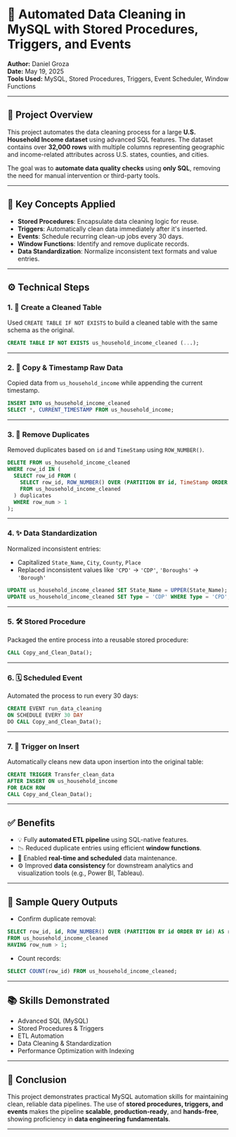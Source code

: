
# 🧼 Automated Data Cleaning in MySQL with Stored Procedures, Triggers, and Events

**Author:** Daniel Groza  
**Date:** May 19, 2025  
**Tools Used:** MySQL, Stored Procedures, Triggers, Event Scheduler, Window Functions  

---

## 📌 Project Overview

This project automates the data cleaning process for a large **U.S. Household Income dataset** using advanced SQL features. The dataset contains over **32,000 rows** with multiple columns representing geographic and income-related attributes across U.S. states, counties, and cities.

The goal was to **automate data quality checks** using **only SQL**, removing the need for manual intervention or third-party tools.

---

## 🧠 Key Concepts Applied

- **Stored Procedures**: Encapsulate data cleaning logic for reuse.
- **Triggers**: Automatically clean data immediately after it's inserted.
- **Events**: Schedule recurring clean-up jobs every 30 days.
- **Window Functions**: Identify and remove duplicate records.
- **Data Standardization**: Normalize inconsistent text formats and value entries.

---

## ⚙️ Technical Steps

### 1. 🔄 Create a Cleaned Table
Used `CREATE TABLE IF NOT EXISTS` to build a cleaned table with the same schema as the original.

```sql
CREATE TABLE IF NOT EXISTS us_household_income_cleaned (...);
```

---

### 2. 🧪 Copy & Timestamp Raw Data
Copied data from `us_household_income` while appending the current timestamp.

```sql
INSERT INTO us_household_income_cleaned
SELECT *, CURRENT_TIMESTAMP FROM us_household_income;
```

---

### 3. 🚫 Remove Duplicates
Removed duplicates based on `id` and `TimeStamp` using `ROW_NUMBER()`.

```sql
DELETE FROM us_household_income_cleaned
WHERE row_id IN (
  SELECT row_id FROM (
    SELECT row_id, ROW_NUMBER() OVER (PARTITION BY id, TimeStamp ORDER BY id) AS row_num
    FROM us_household_income_cleaned
  ) duplicates
  WHERE row_num > 1
);
```

---

### 4. ✨ Data Standardization
Normalized inconsistent entries:

- Capitalized `State_Name`, `City`, `County`, `Place`
- Replaced inconsistent values like `'CPD'` → `'CDP'`, `'Boroughs'` → `'Borough'`

```sql
UPDATE us_household_income_cleaned SET State_Name = UPPER(State_Name);
UPDATE us_household_income_cleaned SET Type = 'CDP' WHERE Type = 'CPD';
```

---

### 5. 🛠 Stored Procedure
Packaged the entire process into a reusable stored procedure:

```sql
CALL Copy_and_Clean_Data();
```

---

### 6. 🗓 Scheduled Event
Automated the process to run every 30 days:

```sql
CREATE EVENT run_data_cleaning
ON SCHEDULE EVERY 30 DAY
DO CALL Copy_and_Clean_Data();
```

---

### 7. 🧲 Trigger on Insert
Automatically cleans new data upon insertion into the original table:

```sql
CREATE TRIGGER Transfer_clean_data
AFTER INSERT ON us_household_income
FOR EACH ROW
CALL Copy_and_Clean_Data();
```

---

## ✅ Benefits

- 💡 Fully **automated ETL pipeline** using SQL-native features.
- 📉 Reduced duplicate entries using efficient **window functions**.
- 🔁 Enabled **real-time and scheduled** data maintenance.
- ⚙️ Improved **data consistency** for downstream analytics and visualization tools (e.g., Power BI, Tableau).

---

## 🔎 Sample Query Outputs

- Confirm duplicate removal:
```sql
SELECT row_id, id, ROW_NUMBER() OVER (PARTITION BY id ORDER BY id) AS row_num
FROM us_household_income_cleaned
HAVING row_num > 1;
```

- Count records:
```sql
SELECT COUNT(row_id) FROM us_household_income_cleaned;
```

---

## 📚 Skills Demonstrated

- Advanced SQL (MySQL)
- Stored Procedures & Triggers
- ETL Automation
- Data Cleaning & Standardization
- Performance Optimization with Indexing

---

## 🏁 Conclusion

This project demonstrates practical MySQL automation skills for maintaining clean, reliable data pipelines. The use of **stored procedures, triggers, and events** makes the pipeline **scalable**, **production-ready**, and **hands-free**, showing proficiency in **data engineering fundamentals**.

---
